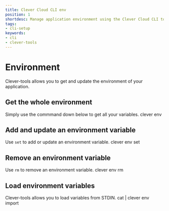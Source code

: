```yaml
---
title: Clever Cloud CLI env
position: 1
shortdesc: Manage application environment using the Clever Cloud CLI tool
tags:
- cli-setup
keywords:
- cli
- clever-tools
---
```


# Environment

Clever-tools allows you to get and update the environment of your application.

## Get the whole environment

Simply use the commmand down below to get all your variables.
    clever env

## Add and update an environment variable

Use `set` to add or update an environment variable.
    clever env set <variable-name> <variable-value>

## Remove an environment variable

Use `rm` to remove an environment variable.
    clever env rm <variable-name>

## Load environment variables

Clever-tools allows you to load variables from STDIN.
    cat <env-file> | clever env import
